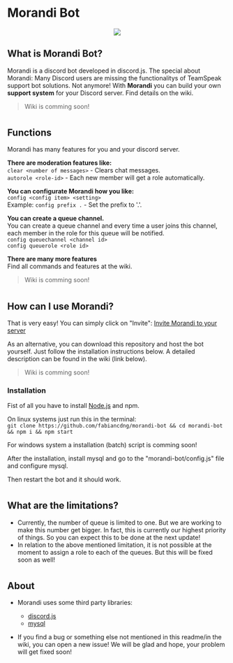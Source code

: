 # Morandi Bot

<p align="center"><img src="https://cdn.discordapp.com/avatars/584108228523065387/6d2b7cabb631688d9139a5159a6712ca.png?size=128"></p>

## What is Morandi Bot?
Morandi is a discord bot developed in discord.js.
The special about Morandi: Many Discord users are missing the functionalitys of TeamSpeak support bot solutions. Not anymore! With **Morandi** you can build your own **support system** for your Discord server. Find details on the wiki.
> Wiki is comming soon! 
#
## Functions
Morandi has many features for you and your discord server.

**There are moderation features like:**  
```clear <number of messages>``` - Clears chat messages.  
```autorole <role-id>``` - Each new member will get a role automatically.

**You can configurate Morandi how you like:**  
```config <config item> <setting>```  
Example: ```config prefix .``` - Set the prefix to '.'. 

**You can create a queue channel.**  
You can create a queue channel and every time a user joins this channel, each member in the role for this queue will be notified.  
```config queuechannel <channel id>```  
```config queuerole <role id>```  

**There are many more features**  
Find all commands and features at the wiki.
> Wiki is comming soon!

#
## How can I use Morandi?  
That is very easy! You can simply click on "Invite":
[Invite Morandi to your server](https://discordapp.com/oauth2/authorize?client_id=584108228523065387&permissions=8&scope=bot)

As an alternative, you can download this repository and host the bot yourself. Just follow the installation instructions below. A detailed description can be found in the wiki (link below).
> Wiki is comming soon!

### Installation
Fist of all you have to install [Node.js](https://nodejs.org/) and npm.   
   
On linux systems just run this in the terminal:   
```git clone https://github.com/fabiancdng/morandi-bot && cd morandi-bot && npm i && npm start```   
   
For windows system a installation (batch) script is comming soon!   
   
After the installation, install mysql and go to the "morandi-bot/config.js" file and configure mysql.

Then restart the bot and it should work.

#
## What are the limitations?  
- Currently, the number of queue is limited to one. But we are working to make this number get bigger. In fact, this is currently our highest priority of things. So you can expect this to be done at the next update!
- In relation to the above mentioned limitation, it is not possible at the moment to assign a role to each of the queues. But this will be fixed soon as well!

#
## About  
- Morandi uses some third party libraries:  
    + [discord.js](https://github.com/discordjs/discord.js)
    + [mysql](https://github.com/mysqljs/mysql)
  
- If you find a bug or something else not mentioned in this readme/in the wiki, you can open a new issue! We will be glad and hope, your problem will get fixed soon!